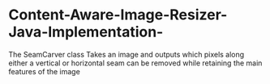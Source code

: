 # Content-Aware-Image-Resizer-Java-Implementation-
The SeamCarver class Takes an image and outputs which pixels along either a vertical or horizontal seam can be removed while retaining the main features of the image

